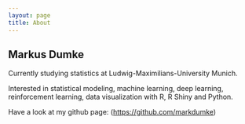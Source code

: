 ```yaml
---
layout: page
title: About
---
```


## Markus Dumke

Currently studying statistics at Ludwig-Maximilians-University Munich.

Interested in statistical modeling, machine learning, deep learning, reinforcement learning, data visualization with R, R Shiny and Python.

Have a look at my github page: (https://github.com/markdumke)
